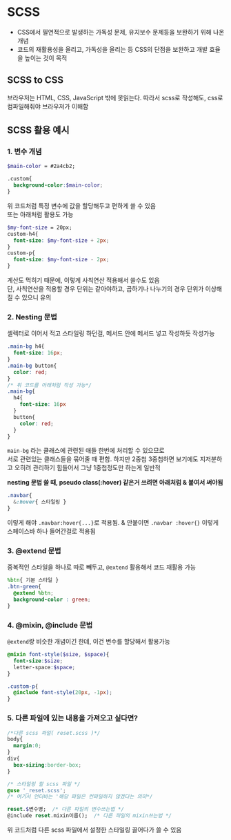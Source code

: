 # SCSS
- CSS에서 필연적으로 발생하는 가독성 문제, 유지보수 문제등을 보완하기 위해 나온 개념
- 코드의 재활용성을 올리고, 가독성을 올리는 등 CSS의 단점을 보완하고 개발 효율을 높이는 것이 목적

## SCSS to CSS
브라우저는 HTML, CSS, JavaScript 밖에 못읽는다. 따라서 scss로 작성해도, css로 컴파일해줘야 브라우저가 이해함

## SCSS 활용 예시
### 1. 변수 개념
```scss
$main-color = #2a4cb2;

.custom{
  background-color:$main-color;
}
```
위 코드처럼 특정 변수에 값을 할당해두고 편하게 쓸 수 있음   
또는 아래처럼 활용도 가능
```scss
$my-font-size = 20px;
custom-h4{
  font-size: $my-font-size + 2px;
}
custom-p{
  font-size: $my-font-size - 2px;
}
```
계산도 먹히기 때문에, 이렇게 사칙연산 적용해서 쓸수도 있음   
단, 사칙연산을 적용할 경우 단위는 같아야하고, 곱하기나 나누기의 경우 단위가 이상해질 수 있으니 유의

### 2. Nesting 문법
셀렉터로 이어서 적고 스타일링 하던걸, 메서드 안에 메서드 넣고 작성하듯 작성가능
```scss
.main-bg h4{
  font-size: 16px;
}
.main-bg button{
  color: red;
}
/* 위 코드를 아래처럼 작성 가능*/
.main-bg{
  h4{
    font-size: 16px
  }
  button{
    color: red;
  }
}
```
`main-bg` 라는 클래스에 관련된 애들 한번에 처리할 수 있으므로   
서로 관련있는 클래스들을 묶어줄 때 편함. 하지만 2중첩 3중첩하면 보기에도 지저분하고 오히려 관리하기 힘들어서 그냥 1중첩정도만 하는게 일반적

**nesting 문법 쓸 때, pseudo class(:hover) 같은거 쓰려면 아래처럼 & 붙여서 써야됨**
```scss
.navbar{
  &:hover{ 스타일링 }
}
```
이렇게 해야 `.navbar:hover{...}`로 적용됨. & 안붙이면 `.navbar :hover{}` 이렇게 스페이스바 하나 들어간걸로 적용됨

### 3. @extend 문법
중복적인 스타일을 하나로 따로 빼두고, `@extend` 활용해서 코드 재활용 가능
```scss
%btn{ 기본 스타일 }
.btn-green{
  @extend %btn;
  background-color : green;
}
```

### 4. @mixin, @include 문법
`@extend`랑 비슷한 개념이긴 한데, 이건 변수를 할당해서 활용가능
```scss
@mixin font-style($size, $space){
  font-size:$size;
  letter-space:$space;
}

.custom-p{
  @include font-style(20px, -1px);
}
```

### 5. 다른 파일에 있는 내용을 가져오고 싶다면?
```scss
/*다른 scss 파일( reset.scss )*/
body{
  margin:0;
} 
div{
  box-sizing:border-box;
}

/* 스타일링 할 scss 파일 */
@use '_reset.scss';
/* 여기서 언더바는 '해당 파일은 컨파일하지 않겠다는 의미*/

reset.$변수명;  /* 다른 파일의 변수쓰는법 */
@include reset.mixin이름();  /* 다른 파일의 mixin쓰는법 */
```
위 코드처럼 다른 scss 파일에서 설정한 스타일링 끌어다가 쓸 수 있음
